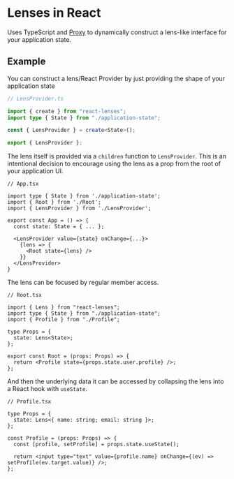 # Lenses in React

Uses TypeScript and [Proxy](https://developer.mozilla.org/en-US/docs/Web/JavaScript/Reference/Global_Objects/Proxy) to dynamically construct a lens-like interface for your application state.

## Example

You can construct a lens/React Provider by just providing the shape of your application state

```ts
// LensProvider.ts

import { create } from "react-lenses";
import type { State } from "./application-state";

const { LensProvider } = create<State>();

export { LensProvider };
```

The lens itself is provided via a `children` function to `LensProvider`. This is an intentional decision to encourage using the lens as a prop from the root of your application UI.

```tsx
// App.tsx

import type { State } from './application-state';
import { Root } from './Root';
import { LensProvider } from './LensProvider';

export const App = () => {
  const state: State = { ... };

  <LensProvider value={state} onChange={...}>
    {lens => {
      <Root state={lens} />
    }}
  </LensProvider>
}
```

The lens can be focused by regular member access.

```tsx
// Root.tsx

import { Lens } from "react-lenses";
import type { State } from "./application-state";
import { Profile } from "./Profile";

type Props = {
  state: Lens<State>;
};

export const Root = (props: Props) => {
  return <Profile state={props.state.user.profile} />;
};
```

And then the underlying data it can be accessed by collapsing the lens into a React hook with `useState`.

```tsx
// Profile.tsx

type Props = {
  state: Lens<{ name: string; email: string }>;
};

const Profile = (props: Props) => {
  const [profile, setProfile] = props.state.useState();

  return <input type="text" value={profile.name} onChange={(ev) => setProfile(ev.target.value)} />;
};
```
